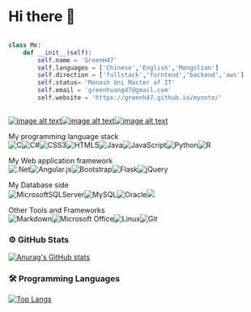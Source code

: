 # Hi there 👋

```python

class Me:
    def __init__(self):
        self.name = 'GreenH47'
        self.languages = ['Chinese','English','Mongolian']
        self.direction = ['fullstack','forntend','backend','aws']
        self.status= 'Monash Uni Master of IT'
        self.email = 'greenhuang47@gmail.com'
        self.website = 'https://greenh47.github.io/mynote/'
       
```
[![image alt text](https://www.vectorlogo.zone/logos/linkedin/linkedin-ar21.svg)](https://www.linkedin.com/in/shixinhuang47/)[![image alt text](https://www.vectorlogo.zone/logos/gmail/gmail-ar21.svg)](greenhuang47@gmail.com)[![image alt text](https://www.vectorlogo.zone/logos/git-scm/git-scm-ar21.svg)](https://github.com/GreenH47/mynote)
  
My programming language stack  
![C](https://img.shields.io/badge/c-%2300599C.svg?style=for-the-badge&logo=c&logoColor=white)![C#](https://img.shields.io/badge/c%23-%23239120.svg?style=for-the-badge&logo=c-sharp&logoColor=white)![CSS3](https://img.shields.io/badge/css3-%231572B6.svg?style=for-the-badge&logo=css3&logoColor=white)![HTML5](https://img.shields.io/badge/html5-%23E34F26.svg?style=for-the-badge&logo=html5&logoColor=white)![Java](https://img.shields.io/badge/java-%23ED8B00.svg?style=for-the-badge&logo=java&logoColor=white)![JavaScript](https://img.shields.io/badge/javascript-%23323330.svg?style=for-the-badge&logo=javascript&logoColor=%23F7DF1E)![Python](https://img.shields.io/badge/python-3670A0?style=for-the-badge&logo=python&logoColor=ffdd54)![R](https://img.shields.io/badge/r-%23276DC3.svg?style=for-the-badge&logo=r&logoColor=white)


My Web application framework  
![.Net](https://img.shields.io/badge/.NET-5C2D91?style=for-the-badge&logo=.net&logoColor=white)![Angular.js](https://img.shields.io/badge/angular.js-%23E23237.svg?style=for-the-badge&logo=angularjs&logoColor=white)![Bootstrap](https://img.shields.io/badge/bootstrap-%23563D7C.svg?style=for-the-badge&logo=bootstrap&logoColor=white)![Flask](https://img.shields.io/badge/flask-%23000.svg?style=for-the-badge&logo=flask&logoColor=white)![jQuery](https://img.shields.io/badge/jquery-%230769AD.svg?style=for-the-badge&logo=jquery&logoColor=white)

My Database side  
![MicrosoftSQLServer](https://img.shields.io/badge/Microsoft%20SQL%20Sever-CC2927?style=for-the-badge&logo=microsoft%20sql%20server&logoColor=white)![MySQL](https://img.shields.io/badge/mysql-%2300f.svg?style=for-the-badge&logo=mysql&logoColor=white)![Oracle](https://img.shields.io/badge/Oracle-F80000?style=for-the-badge&logo=oracle&logoColor=white)![](https://img.shields.io/badge/MongoDB-4EA94B?style=for-the-badge&logo=mongodb&logoColor=white)

Other Tools and Frameworks  
![Markdown](https://img.shields.io/badge/markdown-%23000000.svg?style=for-the-badge&logo=markdown&logoColor=white)![Microsoft Office](https://img.shields.io/badge/Microsoft_Office-D83B01?style=for-the-badge&logo=microsoft-office&logoColor=white)![Linux](https://img.shields.io/badge/Linux-FCC624?style=for-the-badge&logo=linux&logoColor=black)![Git](https://img.shields.io/badge/git-%23F05033.svg?style=for-the-badge&logo=git&logoColor=white)
### ⚙️ GitHub Stats

[![Anurag's GitHub stats](https://github-readme-stats.vercel.app/api?username=GreenH47&count_private=true&theme=radical)](https://github.com/anuraghazra/github-readme-stats)

### 🛠 Programming Languages
[![Top Langs](https://github-readme-stats.vercel.app/api/top-langs/?username=GreenH47&layout=compact)](https://github.com/anuraghazra/github-readme-stats)



